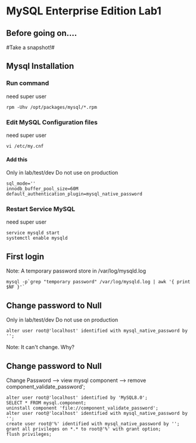 # MySQL Enterprise Edition Lab1 

## Before going on.... ##
  #Take a snapshot!#
## Mysql Installation ##
### Run command ###
need super user
```
rpm -Uhv /opt/packages/mysql/*.rpm
```
### Edit MySQL Configuration files ###
need super user
```
vi /etc/my.cnf
```
#### Add this ####
Only in lab/test/dev Do not use on production
```
sql_mode=''
innodb_buffer_pool_size=60M
default_authentication_plugin=mysql_native_password
```
### Restart Service MySQL ###
need super user
```
service mysqld start
systemctl enable mysqld
```
## First login
Note: A temporary password store in /var/log/mysqld.log 
```
mysql -p`grep "temporary password" /var/log/mysqld.log | awk '{ print $NF }'`
```
## Change password to Null
Only in lab/test/dev Do not use on production
```
alter user root@'localhost' identified with mysql_native_password by '';
```
Note: It can't change. Why?  
## Change password to Null
Change Password --> view mysql component --> remove component_validate_password'; 
```
alter user root@'localhost' identified by 'MySQL8.0';
SELECT * FROM mysql.component;
uninstall component 'file://component_validate_password';
alter user root@'localhost' identified with mysql_native_password by '';
create user root@'%' identified with mysql_native_password by ''; grant all privileges on *.* to root@'%' with grant option;
flush privileges;
```
